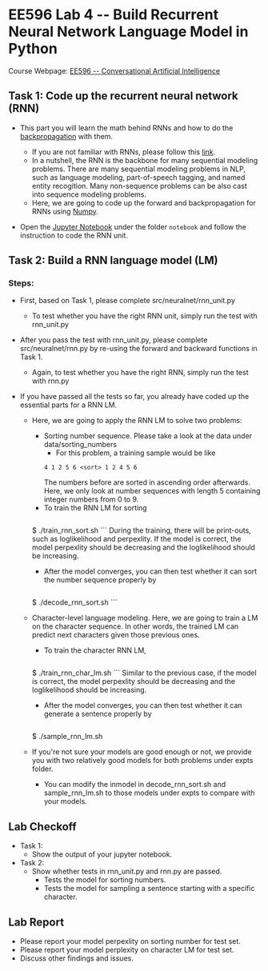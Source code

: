 # EE596 Lab 4 -- Build Recurrent Neural Network Language Model in Python

Course Webpage: [EE596 -- Conversational Artificial Intelligence](https://hao-fang.github.io/ee596_spr2018/)

## Task 1: Code up the recurrent neural network (RNN)
* This part you will learn the math behind RNNs and how to do the [backpropagation](https://en.wikipedia.org/wiki/Backpropagation) with them.
	* If you are not familiar with RNNs, please follow this [link](https://en.wikipedia.org/wiki/Recurrent_neural_network).
	* In a nutshell, the RNN is the backbone for many sequential modeling problems. There are many sequential modeling problems in NLP, such as language modeling, part-of-speech tagging, and named entity recogition. Many non-sequence problems can be also cast into sequence modeling problems.
	* Here, we are going to code up the forward and backpropagation for RNNs using [Numpy](http://www.numpy.org/).

* Open the [Jupyter Notebook](http://jupyter.readthedocs.io/en/latest/install.html) under the folder `notebook` and follow the instruction to code the RNN unit.


## Task 2: Build a RNN language model (LM)

### Steps:
* First, based on Task 1, please complete src/neuralnet/rnn_unit.py
	* To test whether you have the right RNN unit, simply run the test with rnn_unit.py

* After you pass the test with rnn_unit.py, please complete src/neuralnet/rnn.py by re-using the forward and backward functions in Task 1.
	* Again, to test whether you have the right RNN, simply run the test with rnn.py

* If you have passed all the tests so far, you already have coded up the essential parts for a RNN LM.
	* Here, we are going to apply the RNN LM to solve two problems:
		* Sorting number sequence. Please take a look at the data under data/sorting_numbers
			* For this problem, a training sample would be like 
			```
			4 1 2 5 6 <sort> 1 2 4 5 6

			```
			The numbers before <sort> are sorted in ascending order afterwards. Here, we only look at number sequences with length 5 containing integer numbers from 0 to 9.
		* To train the RNN LM for sorting
			```
		$ ./train_rnn_sort.sh
			```
			During the training, there will be print-outs, such as loglikelihood and perpexlity. If the model is correct, the model perpexlity should be decreasing and the loglikelihood should be increasing.
		* After the model converges, you can then test whether it can sort the number sequence properly by
			```
		$ ./decode_rnn_sort.sh
			```

	* Character-level language modeling. Here, we are going to train a LM on the character sequence. In other words, the trained LM can predict next characters given those previous ones.
		* To train the character RNN LM,
			```
		$ ./train_rnn_char_lm.sh
			```
			Similar to the previous case, if the model is correct, the model perpexlity should be decreasing and the loglikelihood should be increasing.
		* After the model converges, you can then test whether it can generate a sentence properly by
			```
		$ ./sample_rnn_lm.sh

	* If you're not sure your models are good enough or not, we provide you with two relatively good models for both problems under expts folder.
		* You can modify the inmodel in decode_rnn_sort.sh and sample_rnn_lm.sh to those models under expts to compare with your models.


## Lab Checkoff
* Task 1:
  * Show the output of your jupyter notebook.
* Task 2:
  * Show whether tests in rnn_unit.py and rnn.py are passed.
	* Tests the model for sorting numbers.
	* Tests the model for sampling a sentence starting with a specific character.

## Lab Report
* Please report your model perpexlity on sorting number for test set.
* Please report your model perplexity on character LM for test set.
* Discuss other findings and issues.
